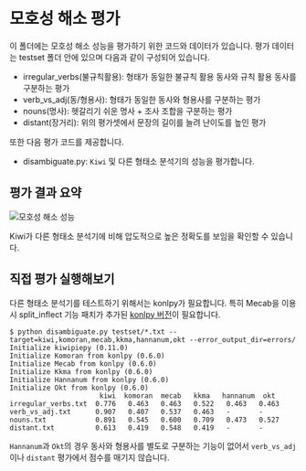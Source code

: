 # 모호성 해소 평가

이 폴더에는 모호성 해소 성능을 평가하기 위한 코드와 데이터가 있습니다. 평가 데이터는 testset 폴더 안에 있으며 다음과 같이 구성되어 있습니다.

* irregular_verbs(불규칙활용): 형태가 동일한 불규칙 활용 동사와 규칙 활용 동사를 구분하는 평가
* verb_vs_adj(동/형용사): 형태가 동일한 동사와 형용사를 구분하는 평가
* nouns(명사): 헷갈리기 쉬운 명사 + 조사 조합을 구분하는 평가
* distant(장거리): 위의 평가셋에서 문장의 길이를 늘려 난이도를 높인 평가

또한 다음 평가 코드를 제공합니다.

* disambiguate.py: `Kiwi` 및 다른 형태소 분석기의 성능을 평가합니다.

## 평가 결과 요약

![모호성 해소 성능](https://bab2min.github.io/kiwipiepy/images/DisambAcc.PNG)

Kiwi가 다른 형태소 분석기에 비해 압도적으로 높은 정확도를 보임을 확인할 수 있습니다.

## 직접 평가 실행해보기
다른 형태소 분석기를 테스트하기 위해서는 konlpy가 필요합니다. 
특히 Mecab을 이용시 split_inflect 기능 패치가 추가된 [konlpy 버전](https://github.com/konlpy/konlpy/commit/d9206305195583c08400cb2237c837cc42df2e65)이 필요합니다.

```console
$ python disambiguate.py testset/*.txt --target=kiwi,komoran,mecab,kkma,hannanum,okt --error_output_dir=errors/
Initialize kiwipiepy (0.11.0)
Initialize Komoran from konlpy (0.6.0)
Initialize Mecab from konlpy (0.6.0)
Initialize Kkma from konlpy (0.6.0)
Initialize Hannanum from konlpy (0.6.0)
Initialize Okt from konlpy (0.6.0)
                      kiwi  komoran  mecab   kkma   hannanum  okt
irregular_verbs.txt  0.776   0.463   0.463   0.522   0.463   0.463
verb_vs_adj.txt      0.907   0.407   0.537   0.463   -       -
nouns.txt            0.891   0.545   0.600   0.709   0.473   0.527
distant.txt          0.613   0.419   0.548   0.419   -       -
```

`Hannanum`과 `Okt`의 경우 동사와 형용사를 별도로 구분하는 기능이 없어서 `verb_vs_adj`이나 `distant` 평가에서 점수를 매기지 않습니다.